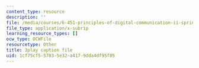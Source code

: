 ```yaml
---
content_type: resource
description: ''
file: /media/courses/6-451-principles-of-digital-communication-ii-spring-2005/1cf75cf557835e32a4179dda4df95f85_OJafRrE21WE.vtt
file_type: application/x-subrip
learning_resource_types: []
ocw_type: OCWFile
resourcetype: Other
title: 3play caption file
uid: 1cf75cf5-5783-5e32-a417-9dda4df95f85
---
```


